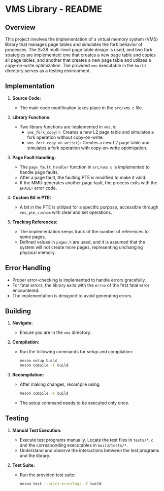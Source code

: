 # VMS Library - README

## Overview

This project involves the implementation of a virtual memory system (VMS) library that manages page tables and simulates the fork behavior of processes. The Sv39 multi-level page table design is used, and two fork strategies are implemented: one that creates a new page table and copies all page tables, and another that creates a new page table and utilizes a copy-on-write optimization. The provided `vms` executable in the `build` directory serves as a testing environment.

## Implementation

1. **Source Code:**
   - The main code modification takes place in the `src/vms.c` file.

2. **Library Functions:**
   - Two library functions are implemented in `vms.h`:
     - `vms_fork_copy()`: Creates a new L2 page table and simulates a fork operation without copy-on-write.
     - `vms_fork_copy_on_write()`: Creates a new L2 page table and simulates a fork operation with copy-on-write optimization.

3. **Page Fault Handling:**
   - The `page_fault_handler` function in `src/vms.c` is implemented to handle page faults.
   - After a page fault, the faulting PTE is modified to make it valid.
   - If the MMU generates another page fault, the process exits with the `EFAULT` error code.

4. **Custom Bit in PTE:**
   - A bit in the PTE is utilized for a specific purpose, accessible through `vms_pte_custom` with clear and set operations.

5. **Tracking References:**
   - The implementation keeps track of the number of references to some pages.
   - Defined values in `pages.h` are used, and it is assumed that the system will not create more pages, representing unchanging physical memory.

## Error Handling

- Proper error-checking is implemented to handle errors gracefully.
- For fatal errors, the library exits with the `errno` of the first fatal error encountered.
- The implementation is designed to avoid generating errors.

## Building

1. **Navigate:**
   - Ensure you are in the `vms` directory.

2. **Compilation:**
   - Run the following commands for setup and compilation:

     ```bash
     meson setup build
     meson compile -C build
     ```

3. **Recompilation:**
   - After making changes, recompile using:

     ```bash
     meson compile -C build
     ```

   - The setup command needs to be executed only once.

## Testing

1. **Manual Test Execution:**
   - Execute test programs manually. Locate the test files in `tests/*.c` and the corresponding executables in `build/tests/*`.
   - Understand and observe the interactions between the test programs and the library.

2. **Test Suite:**
   - Run the provided test suite:

     ```bash
     meson test --print-errorlogs -C build
     ```

